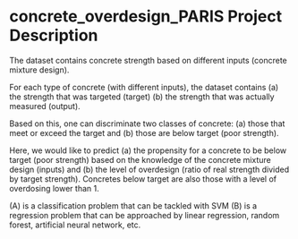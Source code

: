 # concrete_overdesign_PARIS Project Description

The dataset contains concrete strength based on different inputs (concrete mixture design). 

For each type of concrete (with different inputs), the dataset contains 
(a) the strength that was targeted (target) 
(b) the strength that was actually measured (output). 

Based on this, one can discriminate two classes of concrete: 
(a) those that meet or exceed the target and 
(b) those are below target (poor strength).

Here, we would like to predict 
(a) the propensity for a concrete to be below target (poor strength) based on the knowledge of the concrete mixture design (inputs) and 
(b) the level of overdesign (ratio of real strength divided by target strength). Concretes below target are also those with a level of overdosing lower than 1.

(A) is a classification problem that can be tackled with SVM
(B) is a regression problem that can be approached by linear regression, random forest, artificial neural network, etc.



